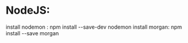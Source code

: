 # NodeJS: 
install nodemon : npm install --save-dev nodemon
install morgan: npm install --save morgan
